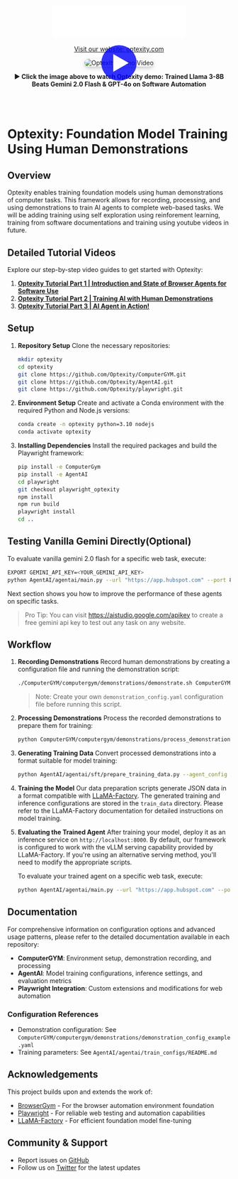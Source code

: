 <p align="center">
<picture>
  <source media="(prefers-color-scheme: dark)" srcset="computergym/assets/logo_optexity.svg">
  <source media="(prefers-color-scheme: light)" srcset="computergym/assets/logo_optexity_black.svg">
  <img src="computergym/assets/logo_optexity.svg" alt="Optexity Logo" width="300"/>
</picture>
</p>

<p align="center">
  <a href="https://optexity.com">Visit our website: optexity.com</a>
</p>

<div align="center">
  <a href="https://www.youtube.com/watch?v=Nudl0JcezUg" target="_blank">
    <div style="position: relative; display: inline-block;">
      <img src="https://img.youtube.com/vi/Nudl0JcezUg/maxresdefault.jpg" alt="Optexity Demo Video" width="800" height="450" style="border-radius:10px; box-shadow: 0 4px 8px rgba(0,0,0,0.2);" />
      <div style="position: absolute; top: 50%; left: 50%; transform: translate(-50%, -50%); background-color: rgba(0, 0, 255, 0.8); border-radius: 50%; width: 80px; height: 80px; display: flex; justify-content: center; align-items: center;">
        <div style="width: 0; height: 0; border-top: 20px solid transparent; border-left: 35px solid white; border-bottom: 20px solid transparent; margin-left: 8px;"></div>
      </div>
    </div>
  </a>
  <p>
    <strong>▶️ Click the image above to watch Optexity demo: Trained Llama 3-8B Beats Gemini 2.0 Flash & GPT-4o on Software Automation</strong>
  </p>
</div>

<br/><br/>
# Optexity: Foundation Model Training Using Human Demonstrations

## Overview
Optexity enables training foundation models using human demonstrations of computer tasks. This framework allows for recording, processing, and using demonstrations to train AI agents to complete web-based tasks. We will be adding training using self exploration using reinforement learning, training from software documentations and training using youtube videos in future.

## Detailed Tutorial Videos
Explore our step-by-step video guides to get started with Optexity:

1. [**Optexity Tutorial Part 1 | Introduction and State of Browser Agents for Software Use**](https://www.youtube.com/watch?v=5gsb4z5FAAE)
2. [**Optexity Tutorial Part 2 | Training AI with Human Demonstrations**](https://www.youtube.com/watch?v=CMreOrcN7bc)
3. [**Optexity Tutorial Part 3 | AI Agent in Action!**](https://www.youtube.com/watch?v=0eq9rY2Su5E)

## Setup

1. **Repository Setup**
   Clone the necessary repositories:
   ```bash
   mkdir optexity
   cd optexity
   git clone https://github.com/Optexity/ComputerGYM.git
   git clone https://github.com/Optexity/AgentAI.git
   git clone https://github.com/Optexity/playwright.git
   ```

2. **Environment Setup**
   Create and activate a Conda environment with the required Python and Node.js versions:
   ```bash
   conda create -n optexity python=3.10 nodejs
   conda activate optexity
   ```

3. **Installing Dependencies**
   Install the required packages and build the Playwright framework:
   ```bash
   pip install -e ComputerGym
   pip install -e AgentAI
   cd playwright
   git checkout playwright_optexity
   npm install
   npm run build
   playwright install
   cd ..
   ```

## Testing Vanilla Gemini Directly(Optional)

To evaluate vanilla gemini 2.0 flash for a specific web task, execute:
  ```bash
  EXPORT GEMINI_API_KEY=<YOUR_GEMINI_API_KEY>
  python AgentAI/agentai/main.py --url "https://app.hubspot.com" --port 8000 --log_to_console --goal "change currency to SGD" --storage_state cache_dir/auth.json --model gemini
  ```
Next section shows you how to improve the performance of these agents on specific tasks.
> Pro Tip: You can visit https://aistudio.google.com/apikey to create a free gemini api key to test out any task on any website.


## Workflow

1. **Recording Demonstrations**
   Record human demonstrations by creating a configuration file and running the demonstration script:
   ```bash
   ./ComputerGYM/computergym/demonstrations/demonstrate.sh ComputerGYM/computergym/demonstrations/demonstration_config.yaml
   ```
   > Note: Create your own `demonstration_config.yaml` configuration file before running this script.

2. **Processing Demonstrations**
   Process the recorded demonstrations to prepare them for training:
   ```bash
   python ComputerGYM/computergym/demonstrations/process_demonstration.py --yaml ComputerGYM/computergym/demonstrations/demonstration_config.yaml --seed 5
   ```

3. **Generating Training Data**
   Convert processed demonstrations into a format suitable for model training:
   ```bash
   python AgentAI/agentai/sft/prepare_training_data.py --agent_config AgentAI/agentai/train_configs/hubspot_agent.yaml
   ```

4. **Training the Model**
   Our data preparation scripts generate JSON data in a format compatible with [LLaMA-Factory](https://github.com/hiyouga/LLaMA-Factory). The generated training and inference configurations are stored in the `train_data` directory. Please refer to the LLaMA-Factory documentation for detailed instructions on model training.

5. **Evaluating the Trained Agent**
   After training your model, deploy it as an inference service on `http://localhost:8000`. By default, our framework is configured to work with the vLLM serving capability provided by LLaMA-Factory. If you're using an alternative serving method, you'll need to modify the appropriate scripts.

   To evaluate your trained agent on a specific web task, execute:
   ```bash
   python AgentAI/agentai/main.py --url "https://app.hubspot.com" --port 8000 --log_to_console --goal "change currency to SGD" --storage_state cache_dir/auth.json --model vllm
   ```

## Documentation
For comprehensive information on configuration options and advanced usage patterns, please refer to the detailed documentation available in each repository:

- **ComputerGYM**: Environment setup, demonstration recording, and processing
- **AgentAI**: Model training configurations, inference settings, and evaluation metrics
- **Playwright Integration**: Custom extensions and modifications for web automation

### Configuration References
- Demonstration configuration: See `ComputerGYM/computergym/demonstrations/demonstration_config_example.yaml`
- Training parameters: See `AgentAI/agentai/train_configs/README.md`

## Acknowledgements
This project builds upon and extends the work of:
- [BrowserGym](https://github.com/ServiceNow/BrowserGym) - For the browser automation environment foundation
- [Playwright](https://playwright.dev/) - For reliable web testing and automation capabilities
- [LLaMA-Factory](https://github.com/hiyouga/LLaMA-Factory) - For efficient foundation model fine-tuning



## Community & Support
- Report issues on [GitHub](https://github.com/Optexity/ComputerGYM/issues)
- Follow us on [Twitter](https://twitter.com/optexity) for the latest updates
